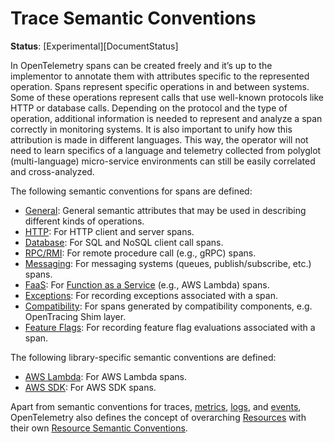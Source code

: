 # Trace Semantic Conventions

**Status**: [Experimental][DocumentStatus]

In OpenTelemetry spans can be created freely and it’s up to the implementor to
annotate them with attributes specific to the represented operation. Spans
represent specific operations in and between systems. Some of these operations
represent calls that use well-known protocols like HTTP or database calls.
Depending on the protocol and the type of operation, additional information
is needed to represent and analyze a span correctly in monitoring systems. It is
also important to unify how this attribution is made in different languages.
This way, the operator will not need to learn specifics of a language and
telemetry collected from polyglot (multi-language) micro-service environments
can still be easily correlated and cross-analyzed.

The following semantic conventions for spans are defined:

* [General](general-attributes.md): General semantic attributes that may be used in describing different kinds of operations.
* [HTTP](/specification/http/http-spans.md): For HTTP client and server spans.
* [Database](/specification/database/database-spans.md): For SQL and NoSQL client call spans.
* [RPC/RMI](/specification/trace/semantic_conventions/rpc.md): For remote procedure call (e.g., gRPC) spans.
* [Messaging](/specification/trace/semantic_conventions/messaging.md): For messaging systems (queues, publish/subscribe, etc.) spans.
* [FaaS](/specification/faas/faas-spans.md): For [Function as a Service](https://en.wikipedia.org/wiki/Function_as_a_service) (e.g., AWS Lambda) spans.
* [Exceptions](/specification/exceptions/exceptions-spans.md): For recording exceptions associated with a span.
* [Compatibility](trace-compatibility.md): For spans generated by compatibility components, e.g. OpenTracing Shim layer.
* [Feature Flags](/specification/trace/semantic_conventions/feature-flags.md): For recording feature flag evaluations associated with a span.

The following library-specific semantic conventions are defined:

* [AWS Lambda](/specification/faas/aws-lambda.md): For AWS Lambda spans.
* [AWS SDK](/specification/cloud-providers/aws-sdk.md): For AWS SDK spans.

Apart from semantic conventions for traces, [metrics](metrics-general.md), [logs](logs-general.md), and [events](events-general.md),
OpenTelemetry also defines the concept of overarching [Resources](https://github.com/open-telemetry/opentelemetry-specification/tree/v1.21.0/specification/resource/sdk.md) with their own
[Resource Semantic Conventions](/specification/resource/semantic_conventions/README.md).

